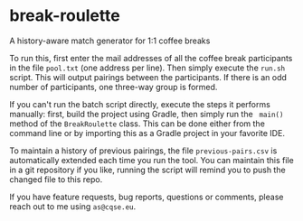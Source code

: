 # break-roulette
A history-aware match generator for 1:1 coffee breaks

To run this, first enter the mail addresses of all the coffee break participants in the file `pool.txt` (one address per line). Then simply execute the `run.sh` script. This will output pairings between the participants. If there is an odd number of participants, one three-way group is formed.

If you can't run the batch script directly, execute the steps it performs manually: first, build the project using Gradle, then simply run the ` main()` method of the `BreakRoulette` class. This can be done either from the command line or by importing this as a Gradle project in your favorite IDE.

To maintain a history of previous pairings, the file `previous-pairs.csv` is automatically extended each time you run the tool. You can maintain this file in a git repository if you like, running the script will remind you to push the changed file to this repo.

If you have feature requests, bug reports, questions or comments, please reach out to me using `as@cqse.eu`.